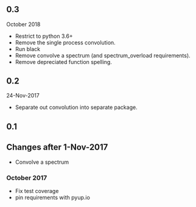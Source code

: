 # 

## 0.3
October 2018
- Restrict to python 3.6+
- Remove the single process convolution.
- Run black
- Remove convolve a spectrum (and spectrum_overload requirements).
- Remove depreciated function spelling.

## 0.2
24-Nov-2017
- Separate out convolution into separate package.

## 0.1
## Changes after 1-Nov-2017
 - Convolve a spectrum
 
 
### October 2017
 - Fix test coverage
 - pin requirements with pyup.io
